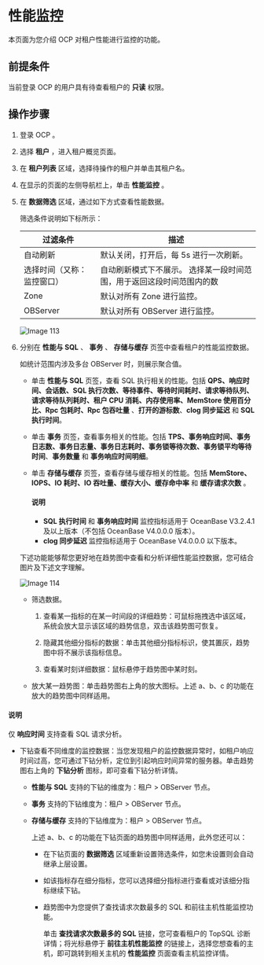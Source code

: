 性能监控
=========================

本页面为您介绍 OCP 对租户性能进行监控的功能。

前提条件
-------------------------

当前登录 OCP 的用户具有待查看租户的 **只读** 权限。

操作步骤
-------------------------

1. 登录 OCP 。

2. 选择 **租户** ，进入租户概览页面。

3. 在 **租户列表** 区域，选择待操作的租户并单击其租户名。

4. 在显示的页面的左侧导航栏上，单击 **性能监控** 。

5. 在 **数据筛选** 区域，通过如下方式查看性能数据。

   筛选条件说明如下标所示：

   |   **过滤条件**    |    **描述**   |
   |---------------|---------|
   |自动刷新  |默认关闭，打开后，每 5s 进行一次刷新。|
   | 选择时间（又称：监控窗口） | 自动刷新模式下不展示。 选择某一段时间范围，用于返回这段时间范围内的数 |
   |Zone |默认对所有 Zone 进行监控。|
   |OBServer|默认对所有 OBServer 进行监控。|
  
   ![Image 113](https://obbusiness-private.oss-cn-shanghai.aliyuncs.com/doc/img/ocp/401/tenent-performance.png)
  
6. 分别在 **性能与 SQL** 、 **事务** 、 **存储与缓存** 页签中查看租户的性能监控数据。

   如统计范围内涉及多台 OBServer 时，则展示聚合值。

   * 单击 **性能与 SQL** 页签，查看 SQL 执行相关的性能。包括 **QPS、响应时间、会话数、SQL 执行次数、等待事件、等待时间耗时、请求等待队列、请求等待队列耗时、租户 CPU 消耗、内存使用率、MemStore 使用百分比、Rpc 包耗时、Rpc 包吞吐量** 、**打开的游标数**、**clog 同步延迟** 和 **SQL 执行时间**。

   * 单击 **事务** 页签，查看事务相关的性能。包括 **TPS、事务响应时间、事务日志数、事务日志量、事务日志耗时、事务锁等待次数、事务锁平均等待时间**、**事务数量** 和 **事务响应时间明细**。

   * 单击 **存储与缓存** 页签，查看存储与缓存相关的性能。包括 **MemStore、IOPS、IO 耗时、IO 吞吐量、缓存大小、缓存命中率** 和 **缓存请求次数** 。

      <main id="notice" type='notice'>
      <h4>说明</h4>
      <p><ul><li><b>SQL 执行时间</b> 和 <b>事务响应时间</b> 监控指标适用于 OceanBase V3.2.4.1 及以上版本（不包括 OceanBase V4.0.0.0 版本）。</li><li><b>clog 同步延迟</b> 监控指标适用于 OceanBase V4.0.0.0 以下版本。</li></ul></p>
      </main>

   下述功能能够帮您更好地在趋势图中查看和分析详细性能监控数据，您可结合图片及下述文字理解。

   ![Image 114](https://help-static-aliyun-doc.aliyuncs.com/assets/img/zh-CN/9334679461/p425245.png)

   * 筛选数据。

     1. 查看某一指标的在某一时间段的详细趋势：可鼠标拖拽选中该区域，系统会放大显示该区域的趋势信息，双击该趋势图可恢复。

     2. 隐藏其他细分指标的数据：单击其他细分指标标识，使其置灰，趋势图中将不展示该指标信息。

     3. 查看某时刻详细数据：鼠标悬停于趋势图中某时刻。

   * 放大某一趋势图：单击趋势图右上角的放大图标。上述 a、b、c 的功能在放大的趋势图中同样适用。

  <main id="notice" type='explain'>
    <h4>说明</h4>
    <p>仅 <strong>响应时间</strong> 支持查看 SQL 请求分析。</p>
  </main>

   * 下钻查看不同维度的监控数据：当您发现租户的监控数据异常时，如租户响应时间过高，您可通过下钻分析，定位到引起响应时间异常的服务器。单击趋势图右上角的 **下钻分析** 图标，即可查看下钻分析详情。

     * **性能与 SQL** 支持的下钻的维度为：租户 \> OBServer 节点。

     * **事务** 支持的下钻维度为：租户 \> OBServer 节点。

     * **存储与缓存** 支持的下钻维度为：租户 \> OBServer 节点。

       上述 a、b、c 的功能在下钻页面的趋势图中同样适用，此外您还可以：
       * 在下钻页面的 **数据筛选** 区域重新设置筛选条件，如您未设置则会自动继承上层设置。

       * 如该指标存在细分指标，您可以选择细分指标进行查看或对该细分指标继续下钻。

       * 趋势图中为您提供了查找请求次数最多的 SQL 和前往主机性能监控功能。

         单击 **查找请求次数最多的 SQL** 链接，您可查看租户的 TopSQL 诊断详情；将光标悬停于 **前往主机性能监控** 的链接上，选择您想查看的主机，即可跳转到相关主机的 **性能监控** 页面查看主机监控详情。
